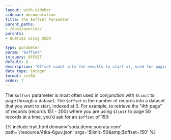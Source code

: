 ```yaml
---
layout: with-sidebar
sidebar: documentation
title: The $offset Parameter
parent_paths: 
- /docs/queries/
parents: 
- Queries using SODA

type: parameter
param: "$offset"
in_query: OFFSET
default: 0
description: "Offset count into the results to start at, used for paging"
data_type: integer
format: int64
order: 7
---
```


The `$offset` parameter is most often used in conjunction with `$limit` to page through a dataset. The `$offset` is the number of records into a dataset that you want to start, indexed at 0. For example, to retrieve the "4th page" of records (records 151 - 200) where you are using `$limit` to page 50 records at a time, you'd ask for an `$offset` of 150:

{% include tryit.html domain='soda.demo.socrata.com' path='/resource/4tka-6guv.json' args='$limit=50&amp;$offset=150' %}
